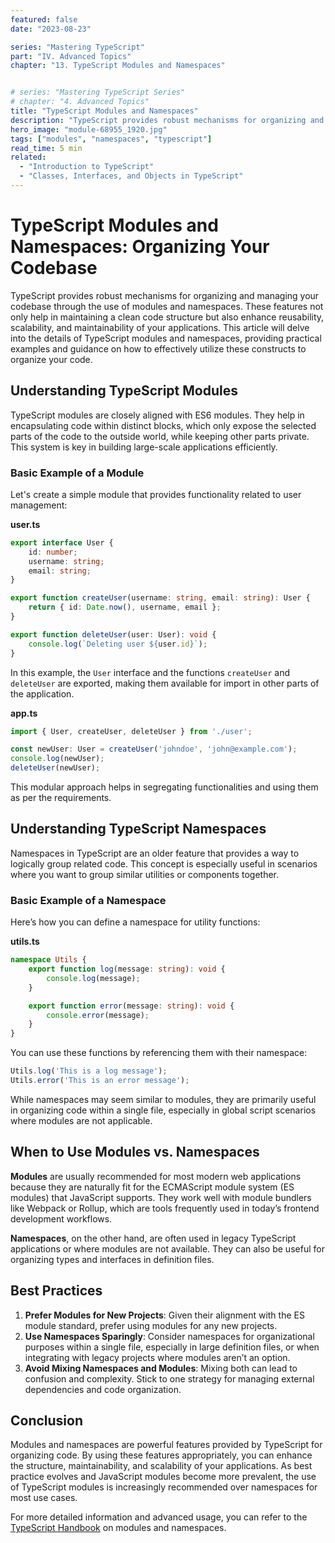```yaml
---
featured: false
date: "2023-08-23"

series: "Mastering TypeScript"
part: "IV. Advanced Topics"
chapter: "13. TypeScript Modules and Namespaces"


# series: "Mastering TypeScript Series"
# chapter: "4. Advanced Topics"
title: "TypeScript Modules and Namespaces"
description: "TypeScript provides robust mechanisms for organizing and managing your codebase through the use of modules and namespaces. These features not only help in maintaining a clean code structure but also enhance reusability, scalability, and maintainability of your applications. This article will delve into the details of TypeScript modules and namespaces, providing practical examples and guidance on how to effectively utilize these constructs to organize your code."
hero_image: "module-68955_1920.jpg"
tags: ["modules", "namespaces", "typescript"]
read_time: 5 min
related:
  - "Introduction to TypeScript"
  - "Classes, Interfaces, and Objects in TypeScript"
---
```


# TypeScript Modules and Namespaces: Organizing Your Codebase

TypeScript provides robust mechanisms for organizing and managing your codebase through the use of modules and namespaces. These features not only help in maintaining a clean code structure but also enhance reusability, scalability, and maintainability of your applications. This article will delve into the details of TypeScript modules and namespaces, providing practical examples and guidance on how to effectively utilize these constructs to organize your code.

## Understanding TypeScript Modules

TypeScript modules are closely aligned with ES6 modules. They help in encapsulating code within distinct blocks, which only expose the selected parts of the code to the outside world, while keeping other parts private. This system is key in building large-scale applications efficiently.

### Basic Example of a Module

Let's create a simple module that provides functionality related to user management:

**user.ts**

```typescript {numberLines}
export interface User {
    id: number;
    username: string;
    email: string;
}

export function createUser(username: string, email: string): User {
    return { id: Date.now(), username, email };
}

export function deleteUser(user: User): void {
    console.log(`Deleting user ${user.id}`);
}
```

In this example, the `User` interface and the functions `createUser` and `deleteUser` are exported, making them available for import in other parts of the application.

**app.ts**

```typescript {numberLines}
import { User, createUser, deleteUser } from './user';

const newUser: User = createUser('johndoe', 'john@example.com');
console.log(newUser);
deleteUser(newUser);
```

This modular approach helps in segregating functionalities and using them as per the requirements.

## Understanding TypeScript Namespaces

Namespaces in TypeScript are an older feature that provides a way to logically group related code. This concept is especially useful in scenarios where you want to group similar utilities or components together.

### Basic Example of a Namespace

Here’s how you can define a namespace for utility functions:

**utils.ts**

```typescript {numberLines}
namespace Utils {
    export function log(message: string): void {
        console.log(message);
    }

    export function error(message: string): void {
        console.error(message);
    }
}
```

You can use these functions by referencing them with their namespace:

```typescript {numberLines}
Utils.log('This is a log message');
Utils.error('This is an error message');
```

While namespaces may seem similar to modules, they are primarily useful in organizing code within a single file, especially in global script scenarios where modules are not applicable.

## When to Use Modules vs. Namespaces

**Modules** are usually recommended for most modern web applications because they are naturally fit for the ECMAScript module system (ES modules) that JavaScript supports. They work well with module bundlers like Webpack or Rollup, which are tools frequently used in today’s frontend development workflows.

**Namespaces**, on the other hand, are often used in legacy TypeScript applications or where modules are not available. They can also be useful for organizing types and interfaces in definition files.

## Best Practices

1. **Prefer Modules for New Projects**: Given their alignment with the ES module standard, prefer using modules for any new projects.
2. **Use Namespaces Sparingly**: Consider namespaces for organizational purposes within a single file, especially in large definition files, or when integrating with legacy projects where modules aren’t an option.
3. **Avoid Mixing Namespaces and Modules**: Mixing both can lead to confusion and complexity. Stick to one strategy for managing external dependencies and code organization.

## Conclusion

Modules and namespaces are powerful features provided by TypeScript for organizing code. By using these features appropriately, you can enhance the structure, maintainability, and scalability of your applications. As best practice evolves and JavaScript modules become more prevalent, the use of TypeScript modules is increasingly recommended over namespaces for most use cases.

For more detailed information and advanced usage, you can refer to the [TypeScript Handbook](https://www.typescriptlang.org/docs/handbook/modules.html) on modules and namespaces.

